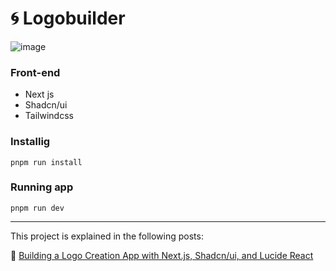# 🌀 Logobuilder

![image](https://github.com/user-attachments/assets/a4c40a82-c399-4334-bf83-fbde556f6f29)


### Front-end
* Next js
* Shadcn/ui
* Tailwindcss

### Installig

```
pnpm run install
```

### Running app

```
pnpm run dev
```

<hr>

This project is explained in the following posts:

🔗 [Building a Logo Creation App with Next.js, Shadcn/ui, and Lucide React](https://hackernoon.com/building-a-logo-creation-app-with-nextjs-shadcnui-and-lucide-react)
